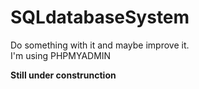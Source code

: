 # SQLdatabaseSystem
Do something with it and maybe improve it.<br>
I'm using PHPMYADMIN

**Still under construnction**

